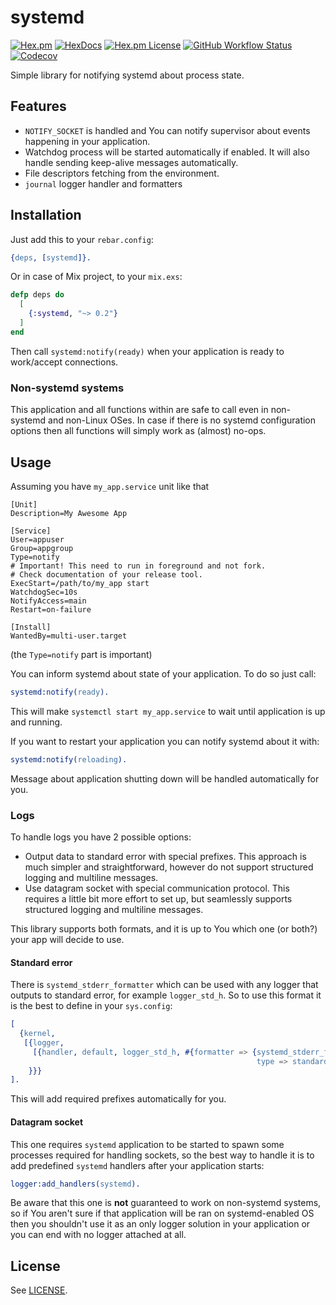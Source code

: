 systemd
=====

[![Hex.pm](https://img.shields.io/hexpm/v/systemd?style=flat-square)](https://hex.pm/packages/systemd)
[![HexDocs](https://img.shields.io/badge/HexDocs-docs-blue?style=flat-square)](https://hexdocs.pm/systemd/)
[![Hex.pm License](https://img.shields.io/hexpm/l/systemd?style=flat-square)](https://tldrlegal.com/license/apache-license-2.0-(apache-2.0))
[![GitHub Workflow Status](https://img.shields.io/github/workflow/status/hauleth/erlang-systemd/Erlang%20CI?style=flat-square)](https://github.com/hauleth/erlang-systemd/actions)
[![Codecov](https://img.shields.io/codecov/c/gh/hauleth/erlang-systemd?style=flat-square)](https://codecov.io/gh/hauleth/erlang-systemd)

Simple library for notifying systemd about process state.

## Features

- `NOTIFY_SOCKET` is handled and You can notify supervisor about events
  happening in your application.
- Watchdog process will be started automatically if enabled. It will also handle
  sending keep-alive messages automatically.
- File descriptors fetching from the environment.
- `journal` logger handler and formatters

## Installation

Just add this to your `rebar.config`:

```erlang
{deps, [systemd]}.
```

Or in case of Mix project, to your `mix.exs`:

```elixir
defp deps do
  [
    {:systemd, "~> 0.2"}
  ]
end
```

Then call `systemd:notify(ready)` when your application is ready to work/accept
connections.

### Non-systemd systems

This application and all functions within are safe to call even in non-systemd
and non-Linux OSes. In case if there is no systemd configuration options then
all functions will simply work as (almost) no-ops.

## Usage

Assuming you have `my_app.service` unit like that

```systemd
[Unit]
Description=My Awesome App

[Service]
User=appuser
Group=appgroup
Type=notify
# Important! This need to run in foreground and not fork.
# Check documentation of your release tool.
ExecStart=/path/to/my_app start
WatchdogSec=10s
NotifyAccess=main
Restart=on-failure

[Install]
WantedBy=multi-user.target
```

(the `Type=notify` part is important)

You can inform systemd about state of your application. To do so just call:

```erlang
systemd:notify(ready).
```

This will make `systemctl start my_app.service` to wait until application is up
and running.

If you want to restart your application you can notify systemd about it with:

```erlang
systemd:notify(reloading).
```

Message about application shutting down will be handled automatically for you.

### Logs

To handle logs you have 2 possible options:

- Output data to standard error with special prefixes. This approach is much
  simpler and straightforward, however do not support structured logging and
  multiline messages.
- Use datagram socket with special communication protocol. This requires a
  little bit more effort to set up, but seamlessly supports structured logging
  and multiline messages.

This library supports both formats, and it is up to You which one (or
both?) your app will decide to use.

#### Standard error

There is `systemd_stderr_formatter` which can be used with any logger that
outputs to standard error, for example `logger_std_h`. So to use this format it
is the best to define in your `sys.config`:

```erlang
[
  {kernel,
   [{logger,
     [{handler, default, logger_std_h, #{formatter => {systemd_stderr_formatter, #{}},
                                                       type => standard_error}}]
    }}}
].
```

This will add required prefixes automatically for you.

#### Datagram socket

This one requires `systemd` application to be started to spawn some processes
required for handling sockets, so the best way to handle it is to add predefined
`systemd` handlers after your application starts:

```erlang
logger:add_handlers(systemd).
```

Be aware that this one is **not** guaranteed to work on non-systemd systems, so
if You aren't sure if that application will be ran on systemd-enabled OS then
you shouldn't use it as an only logger solution in your application or you can
end with no logger attached at all.

## License

See [LICENSE](LICENSE).
